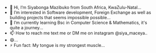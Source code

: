 - 👋 Hi, I’m Siyabonga Mazibuko from South Africa, KwaZulu-Natal...
- 👀 I’m interested in Software development, Foreign Exchange as well as building projects that seems impossible possible...
- 🌱 I’m currently learning Bsc in Computer Science & Mathematics, it's quite a journey...
- 📫 How to reach me text me or DM me on instagram @siya_maceya..
- 😄...
- ⚡ Fun fact: My tongue is my strongest muscle...

<!---
Siya9796/Siya9796 is a ✨ special ✨ repository because its `README.md` (this file) appears on your GitHub profile.
You can click the Preview link to take a look at your changes.
--->
